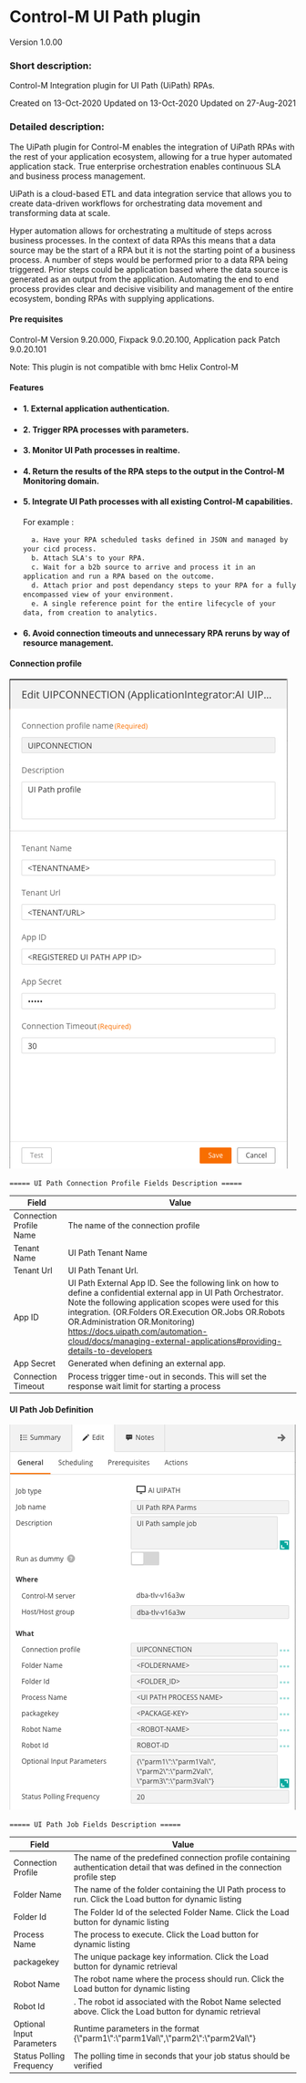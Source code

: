 # Control-M UI Path plugin
Version 1.0.00

### Short description:
Control-M Integration plugin for UI Path (UiPath) RPAs.

Created on 13-Oct-2020
Updated on 13-Oct-2020
Updated on 27-Aug-2021
 
### Detailed description:

The UiPath plugin for Control-M enables the integration of UiPath RPAs with the rest of your application 
ecosystem, allowing for a true hyper automated application stack. True enterprise orchestration enables continuous SLA and business
process management.

UiPath is a cloud-based ETL and data integration service that allows you to create data-driven workflows 
for orchestrating data movement and transforming data at scale.

Hyper automation allows for orchestrating a multitude of steps across business processes. In the context of data RPAs
this means that a data source may be the start of a RPA but it is not the starting point of a business process.
A number of steps would be performed prior to a data RPA being triggered. Prior steps could be application based where the data 
source is generated as an output from the application. Automating the end to end process provides clear and decisive 
visibility and management of the entire ecosystem, bonding RPAs with supplying applications.

#### Pre requisites

Control-M Version 9.20.000,
Fixpack 9.0.20.100,
Application pack Patch 9.0.20.101

Note: This plugin is not compatible with bmc Helix Control-M

#### Features

* #### 1. External application authentication.

* #### 2. Trigger RPA processes with parameters.

* #### 3. Monitor UI Path processes in realtime.
  
* #### 4. Return the results of the RPA steps to the output in the Control-M Monitoring domain.  

* #### 5. Integrate UI Path processes with all existing Control-M capabilities.  
    For example : 
                   
        a. Have your RPA scheduled tasks defined in JSON and managed by your cicd process.          
        b. Attach SLA's to your RPA.
        c. Wait for a b2b source to arrive and process it in an application and run a RPA based on the outcome.
        d. Attach prior and post dependancy steps to your RPA for a fully encompassed view of your environment.
        e. A single reference point for the entire lifecycle of your data, from creation to analytics.

* #### 6. Avoid connection timeouts and unnecessary RPA reruns by way of resource management.

#### Connection profile

![connection](./images/uipccp.png)


    ===== UI Path Connection Profile Fields Description =====


| Field | Value |
| --- | --- |
| Connection Profile Name | The name of the connection profile |
| Tenant Name | UI Path Tenant Name |
| Tenant Url | UI Path Tenant Url. |
| App ID | UI Path External App ID. See the following link on how to define a confidential external app in UI Path Orchestrator. Note the following application scopes were used for this integration. (OR.Folders OR.Execution OR.Jobs OR.Robots OR.Administration OR.Monitoring) https://docs.uipath.com/automation-cloud/docs/managing-external-applications#providing-details-to-developers |
| App Secret | Generated when defining an external app. |
| Connection Timeout | Process trigger time-out in seconds. This will set the response wait limit for starting a process  |

#### UI Path Job Definition

![jobdefinition](./images/uipjob.png)


    ===== UI Path Job Fields Description =====


| Field | Value |
| --- | --- |
| Connection Profile | The name of the predefined connection profile containing authentication detail that was defined in the connection profile step
| Folder Name | The name of the folder containing the UI Path process to run. Click the Load button for dynamic listing |
| Folder Id | The Folder Id of the selected Folder Name. Click the Load button for dynamic listing |
| Process Name | The process to execute. Click the Load button for dynamic listing |
| packagekey | The unique package key information. Click the Load button for dynamic retrieval |
| Robot Name | The robot name where the process should run. Click the Load button for dynamic listing |
| Robot Id | . The robot id associated with the Robot Name selected above. Click the Load button for dynamic retrieval |
| Optional Input Parameters | Runtime parameters in the format {\\"parm1\\":\\"parm1Val\\",\\"parm2\\":\\"parm2Val\\"} |
| Status Polling Frequency | The polling time in seconds that your job status should be verified
